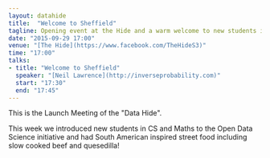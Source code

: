```yaml
---
layout: datahide
title:  "Welcome to Sheffield"
tagline: Opening event at the Hide and a warm welcome to new students in Sheffield.
date: "2015-09-29 17:00"
venue: "[The Hide](https://www.facebook.com/TheHideS3)"
time: "17:00"
talks:
- title: "Welcome to Sheffield"
  speaker: "[Neil Lawrence](http://inverseprobability.com)"
  start: "17:30"
  end: "17:45"
---
```


This is the Launch Meeting of the "Data Hide". 

This week we introduced new students in CS and Maths to the Open Data Science initiative and had South American inspired street food including slow cooked beef and quesedilla!

